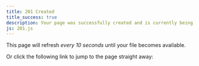 ```yaml
---
title: 201 Created
title_success: true
description: Your page was successfully created and is currently being published.
js: 201.js
---
```


<div class=" [ box ] [ flow ] ">
    <p>This page will refresh <em>every 10 seconds</em> until your file becomes available.</p>
    <p>Or click the following link to jump to the page straight away:</p>
    <p><strong id="target-url"></strong></p>
</div>

